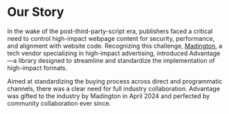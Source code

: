 # Our Story

In the wake of the post-third-party-script era, publishers faced a critical need to control high-impact webpage content for security, performance, and alignment with website code. Recognizing this challenge, [Madington](https://www.madington.com), a tech vendor specializing in high-impact advertising, introduced Advantage—a library designed to streamline and standardize the implementation of high-impact formats.

Aimed at standardizing the buying process across direct and programmatic channels, there was a clear need for full industry collaboration. Advantage was gifted to the industry by Madington in April 2024 and perfected by community collaboration ever since.
 
